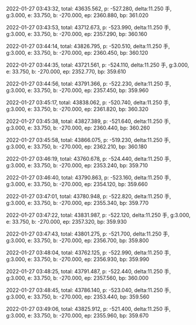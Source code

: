 2022-01-27 03:43:32, total: 43635.562, p: -527.280, delta:11.250 手, g:3.000, e: 33.750, b: -270.000, ep: 2360.880, bp: 361.020

2022-01-27 03:43:53, total: 43712.673, p: -523.990, delta:11.250 手, g:3.000, e: 33.750, b: -270.000, ep: 2357.290, bp: 360.160

2022-01-27 03:44:14, total: 43826.795, p: -520.510, delta:11.250 手, g:3.000, e: 33.750, b: -270.000, ep: 2360.450, bp: 360.120

2022-01-27 03:44:35, total: 43721.561, p: -524.110, delta:11.250 手, g:3.000, e: 33.750, b: -270.000, ep: 2352.770, bp: 359.610

2022-01-27 03:44:56, total: 43791.366, p: -522.230, delta:11.250 手, g:3.000, e: 33.750, b: -270.000, ep: 2357.450, bp: 359.960

2022-01-27 03:45:17, total: 43838.062, p: -520.740, delta:11.250 手, g:3.000, e: 33.750, b: -270.000, ep: 2361.820, bp: 360.320

2022-01-27 03:45:38, total: 43827.389, p: -521.640, delta:11.250 手, g:3.000, e: 33.750, b: -270.000, ep: 2360.440, bp: 360.260

2022-01-27 03:45:58, total: 43866.075, p: -519.230, delta:11.250 手, g:3.000, e: 33.750, b: -270.000, ep: 2362.210, bp: 360.180

2022-01-27 03:46:19, total: 43760.678, p: -524.440, delta:11.250 手, g:3.000, e: 33.750, b: -270.000, ep: 2353.240, bp: 359.710

2022-01-27 03:46:40, total: 43790.863, p: -523.160, delta:11.250 手, g:3.000, e: 33.750, b: -270.000, ep: 2354.120, bp: 359.660

2022-01-27 03:47:01, total: 43780.948, p: -522.820, delta:11.250 手, g:3.000, e: 33.750, b: -270.000, ep: 2355.340, bp: 359.770

2022-01-27 03:47:22, total: 43831.987, p: -522.120, delta:11.250 手, g:3.000, e: 33.750, b: -270.000, ep: 2357.320, bp: 359.930

2022-01-27 03:47:43, total: 43801.275, p: -521.700, delta:11.250 手, g:3.000, e: 33.750, b: -270.000, ep: 2356.700, bp: 359.800

2022-01-27 03:48:04, total: 43762.125, p: -522.990, delta:11.250 手, g:3.000, e: 33.750, b: -270.000, ep: 2356.930, bp: 359.990

2022-01-27 03:48:25, total: 43791.487, p: -522.440, delta:11.250 手, g:3.000, e: 33.750, b: -270.000, ep: 2357.560, bp: 360.000

2022-01-27 03:48:45, total: 43786.140, p: -523.040, delta:11.250 手, g:3.000, e: 33.750, b: -270.000, ep: 2353.440, bp: 359.560

2022-01-27 03:49:06, total: 43825.912, p: -521.400, delta:11.250 手, g:3.000, e: 33.750, b: -270.000, ep: 2355.960, bp: 359.670